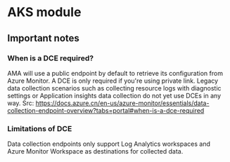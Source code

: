 # AKS module

## Important notes

### When is a DCE required?
AMA will use a public endpoint by default to retrieve its configuration from Azure Monitor. A DCE is only required if you're using private link.
Legacy data collection scenarios such as collecting resource logs with diagnostic settings or Application insights data collection do not yet use DCEs in any way.
Src: https://docs.azure.cn/en-us/azure-monitor/essentials/data-collection-endpoint-overview?tabs=portal#when-is-a-dce-required

### Limitations of DCE
Data collection endpoints only support Log Analytics workspaces and Azure Monitor Workspace as destinations for collected data.